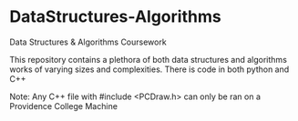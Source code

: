 # DataStructures-Algorithms
Data Structures &amp; Algorithms Coursework

This repository contains a plethora of both data structures and algorithms works of varying sizes and complexities. There is code in both python and C++

Note: Any C++ file with #include <PCDraw.h> can only be ran on a Providence College Machine
